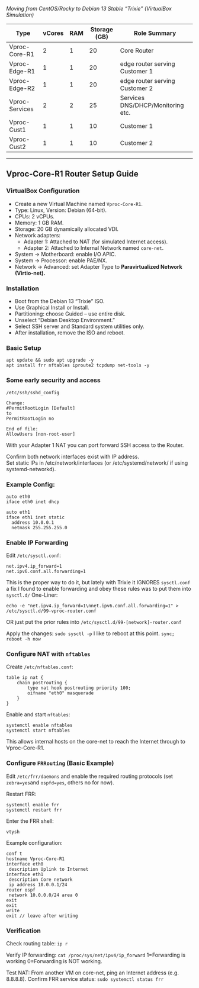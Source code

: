 *Moving from CentOS/Rocky to Debian 13 Stable “Trixie” (VirtualBox Simulation)*

| Type           | vCores | RAM | Storage (GB) | Role Summary                      |
| -------------- | ------ | --- | ------------ | --------------------------------- |
| Vproc-Core-R1  | 2      | 1   | 20           | Core Router                       |
| Vproc-Edge-R1  | 1      | 1   | 20           | edge router serving Customer 1    |
| Vproc-Edge-R2  | 1      | 1   | 20           | edge router serving Customer 2    |
| Vproc-Services | 2      | 2   | 25           | Services DNS/DHCP/Monitoring etc. |
| Vproc-Cust1    | 1      | 1   | 10           | Customer 1                        |
| Vproc-Cust2    | 1      | 1   | 10           | Customer 2                        |

---

## Vproc-Core-R1 Router Setup Guide

### VirtualBox Configuration
- Create a new Virtual Machine named `Vproc-Core-R1`.
- Type: Linux, Version: Debian (64-bit).
- CPUs: 2 vCPUs.
- Memory: 1 GB RAM.
- Storage: 20 GB dynamically allocated VDI.
- Network adapters:
  - Adapter 1: Attached to NAT (for simulated Internet access).
  - Adapter 2: Attached to Internal Network named `core-net`.
- System → Motherboard: enable I/O APIC.
- System → Processor: enable PAE/NX.
- Network → Advanced: set Adapter Type to **Paravirtualized Network (Virtio-net).**

### Installation
- Boot from the Debian 13 “Trixie” ISO.
- Use Graphical Install or Install.
- Partitioning: choose Guided – use entire disk.
- Unselect “Debian Desktop Environment.”
- Select SSH server and Standard system utilities only.
- After installation, remove the ISO and reboot.

### Basic Setup

```
apt update && sudo apt upgrade -y  
apt install frr nftables iproute2 tcpdump net-tools -y
```

### Some early security and access
`/etc/ssh/sshd_config`
```
Change:
#PermitRootLogin [Default]
to
PermitRootLogin no

End of file: 
AllowUsers [non-root-user]
```
With your Adapter 1 NAT you can port forward SSH access to the Router.

Confirm both network interfaces exist with IP address.  
Set static IPs in /etc/network/interfaces (or /etc/systemd/network/ if using systemd-networkd).
### Example Config:
```
auto eth0
iface eth0 inet dhcp

auto eth1
iface eth1 inet static
  address 10.0.0.1
  netmask 255.255.255.0
```
### Enable IP Forwarding
Edit `/etc/sysctl.conf`:
```
net.ipv4.ip_forward=1
net.ipv6.conf.all.forwarding=1
```
This is the proper way to do it, but lately with Trixie it IGNORES `sysctl.conf` a fix I found to enable forwarding and obey these rules was to put them into `sysctl.d/`
One-Liner:
```
echo -e "net.ipv4.ip_forward=1\nnet.ipv6.conf.all.forwarding=1" > /etc/sysctl.d/99-vproc-router.conf
```
OR just put the prior rules into `/etc/sysctl.d/99-[network]-router.conf`

Apply the changes:
```sudo sysctl -p```
I like to reboot at this point. `sync; reboot -h now`
### Configure NAT with `nftables`

Create `/etc/nftables.conf`:
```
table ip nat {
    chain postrouting {
        type nat hook postrouting priority 100;
        oifname "eth0" masquerade
    }
}
```

Enable and start `nftables`:
```
systemctl enable nftables
systemctl start nftables
```

This allows internal hosts on the core-net to reach the Internet through to Vproc-Core-R1.

### Configure `FRRouting` (Basic Example)

Edit `/etc/frr/daemons` and enable the required routing protocols
(set `zebra=yes`and `ospfd=yes`, others no for now).

Restart FRR:
```
systemctl enable frr
systemctl restart frr
```
Enter the FRR shell:

`vtysh`

Example configuration:
```
conf t
hostname Vproc-Core-R1
interface eth0
 description Uplink to Internet
interface eth1
 description Core network
 ip address 10.0.0.1/24
router ospf
 network 10.0.0.0/24 area 0
exit
exit
write
exit // leave after writing
```
### Verification

Check routing table: `ip r`

Verify IP forwarding: 
```cat /proc/sys/net/ipv4/ip_forward```
1=Forwarding is working
0=Forwarding is NOT working.
 
Test NAT:
From another VM on core-net, ping an Internet address (e.g. 8.8.8.8).
Confirm FRR service status: `sudo systemctl status frr`